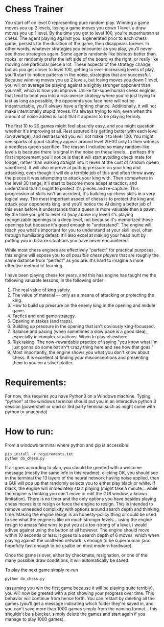 # Chess Trainer 

You start off on level 0 representing pure random play. Winning a game moves you up 2 levels, losing a game moves you down 1 level, a draw moves you up 1 level. By the time you get to level 100, you're superhuman at chess. The agent playing against you is generated prior to each chess game, persists for the duration of the game, then disappears forever. In other words, whatever strategies you encounter as you play, you'll never see those strategies again. Some agents randomly like bishops better than rooks, or randomly prefer the left side of the board vs the right, or really like moving one particular piece a lot. These aspects of the strategy change, but as you get closer to level 100, getting to ever-increasing levels of play, you'll start to notice patterns in the noise, strategies that are successful. Because winning moves you up 2 levels, but losing moves you down 1 level, you will on average be playing against a slightly stronger opponent than yourself, which is how you improve. Unlike far-superhuman chess engines that tend to beat you into a risk-averse strategy where you're just trying to last as long as possible, the opponents you face here will not be indestructable, you'll always have a fighting chance. Additionally, it will not make intentionally stupid moves. It's always trying to win, even when the amount of noise added is such that it appears to be playing terribly. 

The first 10 to 20 games might feel absurdly easy, and you might question whether it's improving at all. Rest assured it is getting better with each level (on average), and rest assured you will not make it to level 100. You might see sparks of good strategy appear around level 20-30 only to then witness a needless queen sacrifice. The reason I included so many random-like levels is because there is signal in the noise on these levels... perhaps the first improvement you'll notice is that it will start avoiding check mate for longer, rather than walking straight into it (even at the cost of random queen sacrifices). It will also improve at putting pressure on your king and attacking, even though it will do a terrible job of this and often throw away the pieces it was attempting to attack your king with. Then somewhere in the level 30 range, it'll start to become more adept at tactics, and understand that it ought to protect it's pieces and re-capture. This progression of skills isn't an accident, it's building up chess skills in a very logical way. The most important aspect of chess is to protect the king and attack your opponents king, and you'll notice the AI doing a better job of this even before it understands that a queen is more valuable than a pawn. By the time you get to level 70 (way above my level) it's playing recognizable openings to a deep level, not because it's memorized those openings but because it's good enough to "understand". The engine will teach you what's important for you to understand at your skill level, often through humiliating defeat. It'll also excel at making your head hurt by putting you in bizarre situations you have never encountered. 

While most chess engines are effectively "perfect" for practical purposes, this engine will expose you to *all possible chess players* that are roughly the same distance from "perfect" as you are. It's hard to imagine a more effective method of learning.

I have been playing chess for years, and this has engine has taught me the following valuable lessons, in the following order
1. The real value of king safety.
1. The value of material -- only as a means of attacking or protecting the king.
1. How to build up pressure on the enemy king in the opening and middle game.
1. Tactics and end game strategy.
1. Opening mistakes (and traps).
1. Building up pressure in the opening that isn't obviously king-focussed.
1. Balance and pacing (when sometimes a slow pace is a good idea), especially in complex situations. When to play elsewhere.
1. Risk taking. The now-rewardable practice of saying "you know what I'm just gonna do some bat sh*t crazy thing here and see how that goes."
1. Most importantly, the engine shows you what you don't know about chess. It is excellent at finding your misconceptions and presenting them to you on a silver platter.


# Requirements: 

For now, this requires you have Python3 on a Windows machine. Typing "python" at the windows terminal should put you in an interactive python 3 session (powershell or cmd or 3rd party terminal such as might come with python or anaconda)

# How to run:
From a windows terminal where python and pip is accessible
```
pip install -r requirements.txt
python do_chess.py
```
If all goes according to plan, you should be greeted with a welcome message (mostly the same info in this readme), clicking OK, you should see in the terminal the 13 layers of the neural network having noise applied, then a GUI will pop up that randomly selects you to either play black or white. If black, the engine will immediately start playing (might take a minute... while the engine is thinking you can't move or edit the GUI window, a known limitation). There is no timer and the only options you have besides playing chess moves is to resign or force the engine to resign. This is intended to remove unneeded complixity with options around search depth and thinking time. Making the engine resign is an honesty-policy thing or could be used to see what the engine is like on much stronger levels... using the engine resign to amass fake wins to put you at a too-strong of a level, I would adivse against using the button at all however. The engine should move within 10 seconds or less. It goes to a search depth of 6 moves, which when playing against the unaltered network is enough to be superhuman (and hopefully fast enough to be usalbe on most modern hardware).

Once the game is over, either by checkmate, resignation, or one of the many possible draw conditions, it will automatically be saved. 

To play the next game simply re-run 
```
python do_chess.py
```

(assuming you win the first game because it will be playing quite terribly), you will now be greeted with a plot showing your progress over time. This behavior will continue from hence forth. You can restart by deleting all the games (you'll get a message indicating which folder they're saved in, and you can't save more than 1000 games simply from the naming format... this shouldn't be a blocker, simply delete the games and start again if you manage to play 1000 games). 
